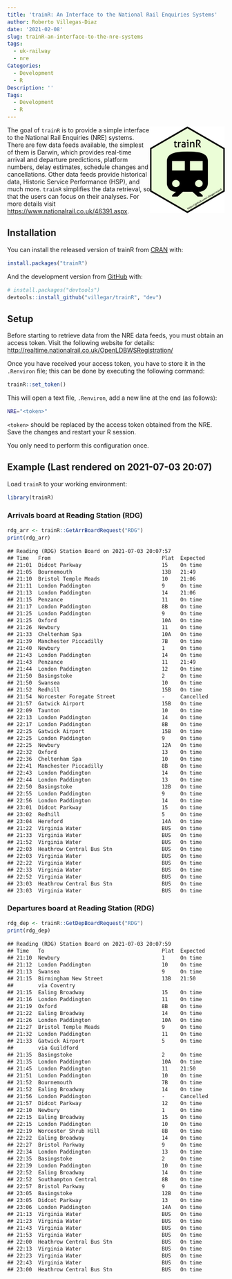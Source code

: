 ```yaml
---
title: 'trainR: An Interface to the National Rail Enquiries Systems'
author: Roberto Villegas-Diaz
date: '2021-02-08'
slug: trainR-an-interface-to-the-nre-systems
tags:
  - uk-railway
  - nre
Categories:
  - Development
  - R
Description: ''
Tags:
  - Development
  - R
---
```


<img src="https://raw.githubusercontent.com/villegar/trainR/main/inst/images/logo.png" alt="logo" align="right" height=200px/>

The goal of `trainR` is to provide a simple interface to the 
National Rail Enquiries (NRE) systems. There are few data feeds 
available, the simplest of them is Darwin, which provides real-time 
arrival and departure predictions, platform numbers, delay estimates, 
schedule changes and cancellations. Other data feeds provide historical 
data, Historic Service Performance (HSP), and much more. `trainR` 
simplifies the data retrieval, so that the users can focus on their 
analyses. For more details visit 
https://www.nationalrail.co.uk/46391.aspx.

## Installation

You can install the released version of trainR from [CRAN](https://CRAN.R-project.org) with:

``` r
install.packages("trainR")
```

And the development version from [GitHub](https://github.com/) with:

``` r
# install.packages("devtools")
devtools::install_github("villegar/trainR", "dev")
```

## Setup
Before starting to retrieve data from the NRE data feeds, you must obtain an access token. 
Visit the following website for details: http://realtime.nationalrail.co.uk/OpenLDBWSRegistration/

Once you have received your access token, you have to store it in the `.Renviron` file; this can be 
done by executing the following command:


```r
trainR::set_token()
```

This will open a text file, `.Renviron`, add a new line at the end (as follows):

```bash
NRE="<token>"
```

`<token>` should be replaced by the access token obtained from the NRE. Save the changes and restart 
your R session.

You only need to perform this configuration once.

## Example (Last rendered on 2021-07-03 20:07)

Load `trainR` to your working environment:

```r
library(trainR)
```

### Arrivals board at Reading Station (RDG)


```r
rdg_arr <- trainR::GetArrBoardRequest("RDG")
print(rdg_arr)
```

```
## Reading (RDG) Station Board on 2021-07-03 20:07:57
## Time   From                                    Plat  Expected
## 21:01  Didcot Parkway                          15    On time
## 21:05  Bournemouth                             13B   21:49
## 21:10  Bristol Temple Meads                    10    21:06
## 21:11  London Paddington                       9     On time
## 21:13  London Paddington                       14    21:06
## 21:15  Penzance                                11    On time
## 21:17  London Paddington                       8B    On time
## 21:25  London Paddington                       9     On time
## 21:25  Oxford                                  10A   On time
## 21:26  Newbury                                 11    On time
## 21:33  Cheltenham Spa                          10A   On time
## 21:39  Manchester Piccadilly                   7B    On time
## 21:40  Newbury                                 1     On time
## 21:43  London Paddington                       14    On time
## 21:43  Penzance                                11    21:49
## 21:44  London Paddington                       12    On time
## 21:50  Basingstoke                             2     On time
## 21:50  Swansea                                 10    On time
## 21:52  Redhill                                 15B   On time
## 21:54  Worcester Foregate Street               -     Cancelled
## 21:57  Gatwick Airport                         15B   On time
## 22:09  Taunton                                 10    On time
## 22:13  London Paddington                       14    On time
## 22:17  London Paddington                       8B    On time
## 22:25  Gatwick Airport                         15B   On time
## 22:25  London Paddington                       9     On time
## 22:25  Newbury                                 12A   On time
## 22:32  Oxford                                  13    On time
## 22:36  Cheltenham Spa                          10    On time
## 22:41  Manchester Piccadilly                   8B    On time
## 22:43  London Paddington                       14    On time
## 22:44  London Paddington                       13    On time
## 22:50  Basingstoke                             12B   On time
## 22:55  London Paddington                       9     On time
## 22:56  London Paddington                       14    On time
## 23:01  Didcot Parkway                          15    On time
## 23:02  Redhill                                 5     On time
## 23:04  Hereford                                14A   On time
## 21:22  Virginia Water                          BUS   On time
## 21:33  Virginia Water                          BUS   On time
## 21:52  Virginia Water                          BUS   On time
## 22:03  Heathrow Central Bus Stn                BUS   On time
## 22:03  Virginia Water                          BUS   On time
## 22:22  Virginia Water                          BUS   On time
## 22:33  Virginia Water                          BUS   On time
## 22:52  Virginia Water                          BUS   On time
## 23:03  Heathrow Central Bus Stn                BUS   On time
## 23:03  Virginia Water                          BUS   On time
```

### Departures board at Reading Station (RDG)


```r
rdg_dep <- trainR::GetDepBoardRequest("RDG")
print(rdg_dep)
```

```
## Reading (RDG) Station Board on 2021-07-03 20:07:59
## Time   To                                      Plat  Expected
## 21:10  Newbury                                 1     On time
## 21:12  London Paddington                       10    On time
## 21:13  Swansea                                 9     On time
## 21:15  Birmingham New Street                   13B   21:50
##        via Coventry                            
## 21:15  Ealing Broadway                         15    On time
## 21:16  London Paddington                       11    On time
## 21:19  Oxford                                  8B    On time
## 21:22  Ealing Broadway                         14    On time
## 21:26  London Paddington                       10A   On time
## 21:27  Bristol Temple Meads                    9     On time
## 21:32  London Paddington                       11    On time
## 21:33  Gatwick Airport                         5     On time
##        via Guildford                           
## 21:35  Basingstoke                             2     On time
## 21:35  London Paddington                       10A   On time
## 21:45  London Paddington                       11    21:50
## 21:51  London Paddington                       10    On time
## 21:52  Bournemouth                             7B    On time
## 21:52  Ealing Broadway                         14    On time
## 21:56  London Paddington                       -     Cancelled
## 21:57  Didcot Parkway                          12    On time
## 22:10  Newbury                                 1     On time
## 22:15  Ealing Broadway                         15    On time
## 22:15  London Paddington                       10    On time
## 22:19  Worcester Shrub Hill                    8B    On time
## 22:22  Ealing Broadway                         14    On time
## 22:27  Bristol Parkway                         9     On time
## 22:34  London Paddington                       13    On time
## 22:35  Basingstoke                             2     On time
## 22:39  London Paddington                       10    On time
## 22:52  Ealing Broadway                         14    On time
## 22:52  Southampton Central                     8B    On time
## 22:57  Bristol Parkway                         9     On time
## 23:05  Basingstoke                             12B   On time
## 23:05  Didcot Parkway                          13    On time
## 23:06  London Paddington                       14A   On time
## 21:13  Virginia Water                          BUS   On time
## 21:23  Virginia Water                          BUS   On time
## 21:43  Virginia Water                          BUS   On time
## 21:53  Virginia Water                          BUS   On time
## 22:00  Heathrow Central Bus Stn                BUS   On time
## 22:13  Virginia Water                          BUS   On time
## 22:23  Virginia Water                          BUS   On time
## 22:43  Virginia Water                          BUS   On time
## 23:00  Heathrow Central Bus Stn                BUS   On time
```
